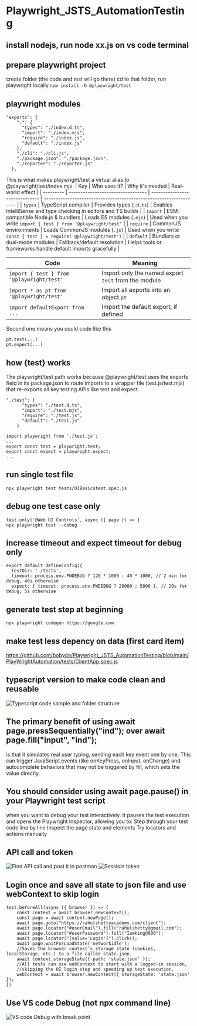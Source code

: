 # Playwright_JSTS_AutomationTesting

## install nodejs, run node xx.js on vs code terminal

## prepare playwright project
create folder (the code and test will go there)
cd to that folder, run playwright locally 
```npm install -D @playwright/test```

## playwright modules
```
"exports": {
    ".": {
      "types": "./index.d.ts",
      "import": "./index.mjs",
      "require": "./index.js",
      "default": "./index.js"
    },
    "./cli": "./cli.js",
    "./package.json": "./package.json",
    "./reporter": "./reporter.js"
  },
```
This is what makes playwright/test a virtual alias to @playwright/test/index.mjs.
| Key       | Who uses it?                      | Why it's needed                | Real-world effect                                                  |
| --------- | --------------------------------- | ------------------------------ | ------------------------------------------------------------------ |
| `types`   | TypeScript compiler               | Provides types (`.d.ts`)       | Enables IntelliSense and type checking in editors and TS builds    |
| `import`  | ESM-compatible Node.js & bundlers | Loads ES modules (`.mjs`)      | Used when you write `import { test } from '@playwright/test'`      |
| `require` | CommonJS environments             | Loads CommonJS modules (`.js`) | Used when you write `const { test } = require('@playwright/test')` |
| `default` | Bundlers or dual-mode modules     | Fallback/default resolution    | Helps tools or frameworks handle default imports gracefully        |

| Code                                      | Meaning                                             |
| ----------------------------------------- | --------------------------------------------------- |
| `import { test } from '@playwright/test'` | Import only the named export `test` from the module |
| `import * as pt from '@playwright/test'`  | Import all exports into an object `pt`              |
| `import defaultExport from ...`           | Import the default export, if defined               |
Second one means you could code like this 
```
pt.test(...)
pt.expect(...)
```

## how {test} works
The playwright/test path works because @playwright/test uses the exports field in its package.json to route imports to a wrapper file (test.js/test.mjs) that re-exports all key testing APIs like test and expect.
```
"./test": {
      "types": "./test.d.ts",
      "import": "./test.mjs",
      "require": "./test.js",
      "default": "./test.js"
    }
	
import playwright from './test.js';
...
export const test = playwright.test;
export const expect = playwright.expect;
...
```

## run single test file
```
npx playwright test tests/UIBasicstest.spec.js
```

## debug one test case only
```
test.only('@Web UI Controls', async ({ page }) => {
npx playwright test --debug
```
## increase timeout and expect timeout for debug only
```
export default defineConfig({
  testDir: './tests',
  timeout: process.env.PWDEBUG ? 120 * 1000 : 40 * 1000, // 2 min for debug, 40s otherwise
  expect: { timeout: process.env.PWDEBUG ? 20000 : 5000 }, // 20s for debug, 5s otherwise
```

## generate test step at beginning
```npx playwright codegen https://google.com ```

## make test less depency on data (first card item)
https://github.com/bobydo/Playwright_JSTS_AutomationTesting/blob/main/PlayWrightAutomation/tests/ClientApp.spec.js

## typescript version to make code clean and reusable
![Typescript code sample and folder structure](Readme/TSChange.png)

## The primary benefit of using await page.pressSequentially("ind"); over await page.fill("input", "ind"); 
is that it simulates real user typing, sending each key event one by one. This can trigger JavaScript events (like onKeyPress, onInput, onChange) 
and autocomplete behaviors that may not be triggered by fill, which sets the value directly.

## You should consider using await page.pause() in your Playwright test script 
when you want to debug your test interactively. It pauses the test execution and opens the Playwright Inspector, 
allowing you to:
Step through your test code line by line
Inspect the page state and elements
Try locators and actions manually

## API call and token
![Find API call and post it in postman](Readme/APICall.png)
![Sessioin token](Readme/SessionToken.png)

## Login once and save all state to json file and use webContext to skip login
```
test.beforeAll(async ({ browser }) => {
    const context = await browser.newContext();
    const page = await context.newPage();
    await page.goto("https://rahulshettyacademy.com/client");
    await page.locator("#userEmail").fill("rahulshetty@gmail.com");
    await page.locator("#userPassword").fill("Iamking@000");
    await page.locator("[value='Login']").click();
    await page.waitForLoadState('networkidle');
    //Saves the browser context’s storage state (cookies, localStorage, etc.) to a file called state.json.
    await context.storageState({ path: 'state.json' });
    //All tests can use webContext to start with a logged-in session, 
    //skipping the UI login step and speeding up test execution.
    webContext = await browser.newContext({ storageState: 'state.json' });
})
```

## Use VS code Debug (not npx command line)
![VS code Debug with break point](Readme/ConfigNodeJSdebug.png)







